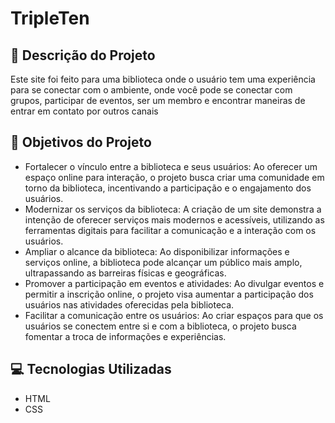 # TripleTen

## 📖 Descrição do Projeto

Este site foi feito para uma biblioteca onde o usuário tem uma experiência para se conectar com o ambiente, onde você pode se conectar com grupos, participar de eventos, ser um membro e encontrar maneiras de entrar em contato por outros canais

## 🎯 Objetivos do Projeto

- Fortalecer o vínculo entre a biblioteca e seus usuários: Ao oferecer um espaço online para interação, o projeto busca criar uma comunidade em torno da biblioteca, incentivando a participação e o engajamento dos usuários.
- Modernizar os serviços da biblioteca: A criação de um site demonstra a intenção de oferecer serviços mais modernos e acessíveis, utilizando as ferramentas digitais para facilitar a comunicação e a interação com os usuários.
- Ampliar o alcance da biblioteca: Ao disponibilizar informações e serviços online, a biblioteca pode alcançar um público mais amplo, ultrapassando as barreiras físicas e geográficas.
- Promover a participação em eventos e atividades: Ao divulgar eventos e permitir a inscrição online, o projeto visa aumentar a participação dos usuários nas atividades oferecidas pela biblioteca.
- Facilitar a comunicação entre os usuários: Ao criar espaços para que os usuários se conectem entre si e com a biblioteca, o projeto busca fomentar a troca de informações e experiências.

## 💻 Tecnologias Utilizadas

- HTML
- CSS
